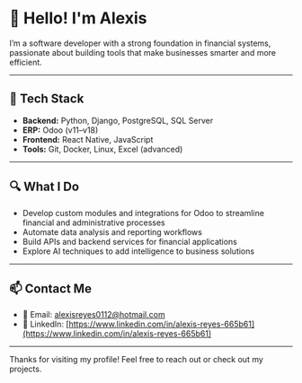 # 👋 Hello! I'm Alexis

I’m a software developer with a strong foundation in financial systems, passionate about building tools that make businesses smarter and more efficient.

---

## 🚀 Tech Stack

- **Backend:** Python, Django, PostgreSQL, SQL Server  
- **ERP:** Odoo (v11–v18)  
- **Frontend:** React Native, JavaScript  
- **Tools:** Git, Docker, Linux, Excel (advanced)  

---

## 🔍 What I Do

- Develop custom modules and integrations for Odoo to streamline financial and administrative processes  
- Automate data analysis and reporting workflows  
- Build APIs and backend services for financial applications  
- Explore AI techniques to add intelligence to business solutions  

---

## 📫 Contact Me

- 📧 Email: alexisreyes0112@hotmail.com  
- 🔗 LinkedIn: [https://www.linkedin.com/in/alexis-reyes-665b61](https://www.linkedin.com/in/alexis-reyes-665b61)  

---

Thanks for visiting my profile! Feel free to reach out or check out my projects.

